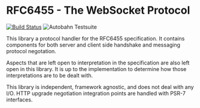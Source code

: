 # RFC6455 - The WebSocket Protocol

[![Build Status](https://travis-ci.org/ratchetphp/RFC6455.svg?branch=master)](https://travis-ci.org/ratchetphp/RFC6455)
![Autobahn Testsuite](https://img.shields.io/badge/Autobahn-passing-brightgreen.svg)

This library a protocol handler for the RFC6455 specification.
It contains components for both server and client side handshake and messaging protocol negotation.

Aspects that are left open to interpretation in the specification are also left open in this library.
It is up to the implementation to determine how those interpretations are to be dealt with.

This library is independent, framework agnostic, and does not deal with any I/O.
HTTP upgrade negotiation integration points are handled with PSR-7 interfaces.
